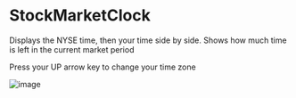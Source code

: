 # StockMarketClock
Displays the NYSE time, then your time side by side. Shows how much time is left in the current market period  


Press your UP arrow key to change your time zone


![image](https://github.com/Assassin654/StockMarketClock/assets/80000135/ae4a11e5-7a5d-4dbd-898e-cfe68b8e74d9)
